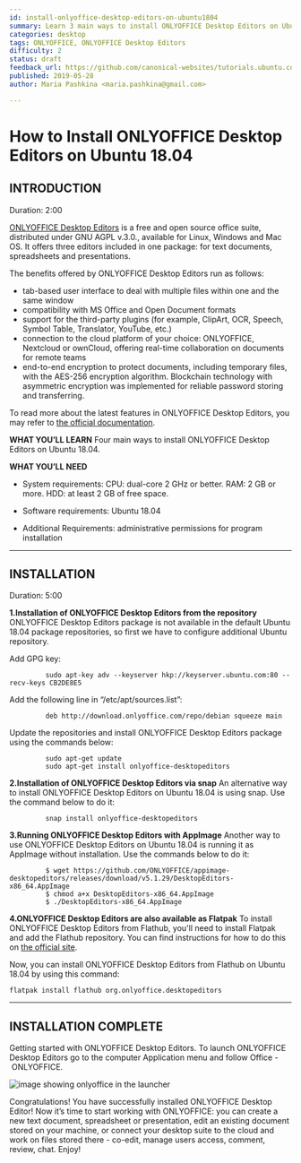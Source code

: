 ```yaml
---
id: install-onlyoffice-desktop-editors-on-ubuntu1804
summary: Learn 3 main ways to install ONLYOFFICE Desktop Editors on Ubuntu 18.04
categories: desktop
tags: ONLYOFFICE, ONLYOFFICE Desktop Editors
difficulty: 2
status: draft
feedback_url: https://github.com/canonical-websites/tutorials.ubuntu.com/issues
published: 2019-05-28
author: Maria Pashkina <maria.pashkina@gmail.com>

---
```


# How to Install ONLYOFFICE Desktop Editors on Ubuntu 18.04

## INTRODUCTION
Duration: 2:00

[ONLYOFFICE Desktop Editors](https://www.onlyoffice.com/en/apps.aspx) is a free and open source office suite, distributed under GNU AGPL v.3.0., available for Linux, Windows and Mac OS. It offers three editors included in one package: for text documents, spreadsheets and presentations.

The benefits offered by ONLYOFFICE Desktop Editors run as follows:
* tab-based user interface to deal with multiple files within one and the same window
* compatibility with MS Office and Open Document formats
* support for the third-party plugins (for example, ClipArt, OCR, Speech, Symbol Table, Translator, YouTube, etc.)
* connection to the cloud platform of your choice: ONLYOFFICE, Nextcloud or ownCloud, offering real-time collaboration on documents for remote teams
* end-to-end encryption to protect documents, including temporary files, with the AES-256 encryption algorithm. Blockchain technology with asymmetric encryption was implemented for reliable password storing and transferring.

To read more about the latest features in ONLYOFFICE Desktop Editors, you may refer to [the official documentation](https://helpcenter.onlyoffice.com/desktop/documents/allplatforms/desktop-editors-changelog.aspx).

**WHAT YOU’LL LEARN**
Four main ways to install ONLYOFFICE Desktop Editors on Ubuntu 18.04.

**WHAT YOU’LL NEED**
* System requirements:
CPU: dual-core 2 GHz or better.
RAM: 2 GB or more.
HDD: at least 2 GB of free space.

* Software requirements: Ubuntu 18.04
* Additional Requirements: administrative permissions for program installation

---
## INSTALLATION
Duration: 5:00

**1.Installation of ONLYOFFICE Desktop Editors from the repository**
ONLYOFFICE Desktop Editors package is not available in the default Ubuntu 18.04 package repositories, so first we have to configure additional Ubuntu repository.

Add GPG key:

             sudo apt-key adv --keyserver hkp://keyserver.ubuntu.com:80 --recv-keys CB2DE8E5

Add the following line in “/etc/apt/sources.list”:

             deb http://download.onlyoffice.com/repo/debian squeeze main

Update the repositories and install ONLYOFFICE Desktop Editors package using the commands below:

             sudo apt-get update
             sudo apt-get install onlyoffice-desktopeditors

**2.Installation of ONLYOFFICE Desktop Editors via snap**
An alternative way to install ONLYOFFICE Desktop Editors  on Ubuntu 18.04 is using snap. Use the command below to do it:

             snap install onlyoffice-desktopeditors

**3.Running ONLYOFFICE Desktop Editors with AppImage**
Another way to use ONLYOFFICE Desktop Editors on Ubuntu 18.04 is running it as AppImage without installation. Use the commands below to do it:

             $ wget https://github.com/ONLYOFFICE/appimage-desktopeditors/releases/download/v5.1.29/DesktopEditors-x86_64.AppImage
             $ chmod a+x DesktopEditors-x86_64.AppImage
             $ ./DesktopEditors-x86_64.AppImage
             
**4.ONLYOFFICE Desktop Editors are also available as Flatpak**
To install ONLYOFFICE Desktop Editors from Flathub, you'll need to install Flatpak and add the Flathub repository. You can find instructions for how to do this on [the official site](https://flatpak.org/setup/).

Now, you can install ONLYOFFICE Desktop Editors from Flathub on Ubuntu 18.04 by using this command:

```flatpak install flathub org.onlyoffice.desktopeditors```

 ---

## INSTALLATION COMPLETE
Getting started with ONLYOFFICE Desktop Editors.
To launch ONLYOFFICE Desktop Editors go to the computer Application menu and follow Office - ONLYOFFICE.

![image showing onlyoffice in the launcher](https://assets.ubuntu.com/v1/3f36ce11-onlyoffice.png.jpeg)

Congratulations! You have successfully installed ONLYOFFICE Desktop Editor!
Now it’s time to start working with ONLYOFFICE: you can create a new text document, spreadsheet or presentation, edit an existing document stored on your machine, or connect your desktop suite to the cloud and work on files stored there - co-edit, manage users access, comment, review, chat. Enjoy!





